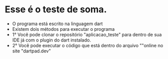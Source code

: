 # Esse é o teste de soma.

- O programa está escrito na linguagem dart
- Existem dois métodos para executar o programa
- 1° Você pode clonar o repositório "aplicacao_teste" para dentro de sua IDE já com o plugin do dart instalado.
- 2° Você pode executar o código que está dentro do arquivo ""online no site "dartpad.dev" 
